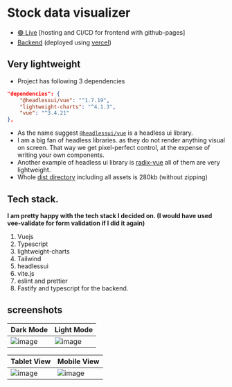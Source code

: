 # Stock data visualizer

- [🟢 Live](www.ketan.link/stock-data-visualization) [hosting and CI/CD for frontend with github-pages]
- [Backend](https://hosted-function.vercel.app/) (deployed using [vercel](https://vercel.com/))

## Very lightweight
-  Project has following 3 dependencies   
```json
"dependencies": {
    "@headlessui/vue": "^1.7.19",
    "lightweight-charts": "^4.1.3",
    "vue": "^3.4.21"
},
```
- As the name suggest [`@headlessui/vue`](https://headlessui.com/) is a headless ui library. 
- I am a big fan of headless libraries. as they do not render anything visual on screen. That way we get pixel-perfect control, at the expense of writing your own components. <br>
- Another example of headless ui library is [radix-vue](https://www.radix-vue.com/) all of them are very lightweight.
- Whole [dist directory](https://github.com/ketan-10/stock-data-visualization/tree/gh-pages) including all assets is 280kb (without zipping)

## Tech stack.
**I am pretty happy with the tech stack I decided on. (I would have used vee-validate for form validation if I did it again)**
  1. Vuejs
  2. Typescript
  3. lightweight-charts
  4. Tailwind
  5. headlessui
  6. vite.js
  7. eslint and prettier
  8. Fastify and typescript for the backend.

## screenshots

| Dark Mode  | Light Mode | 
| ---------- | ----------- |
| ![image](https://github.com/ketan-10/stock-data-visualization/assets/35309821/79cb63a4-2ba5-4e90-be29-65c8e72dec31) | ![image](https://github.com/ketan-10/stock-data-visualization/assets/35309821/0ab2469f-d0d6-4090-a78c-5b1348239922) |


| Tablet View  | Mobile View |
| ---------- | ----------- |
| ![image](https://github.com/ketan-10/stock-data-visualization/assets/35309821/d2091be4-948b-4189-98f2-5dc2f68345e1) | ![image](https://github.com/ketan-10/stock-data-visualization/assets/35309821/3fca00ee-c813-4c1a-93b6-25b92adb0fdd) |




